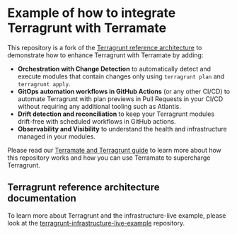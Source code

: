 # Example of how to integrate Terragrunt with Terramate

This repository is a fork of the [Terragrunt reference architecture](https://github.com/gruntwork-io/terragrunt-infrastructure-live-example)
to demonstrate how to enhance Terragrunt with Terramate by adding:

- **Orchestration with Change Detection** to automatically detect and execute modules that contain changes only using
`terragrunt plan` and `terragrunt apply`.
- **GitOps automation workflows in GitHub Actions** (or any other CI/CD) to automate Terragrunt with plan previews in
Pull Requests in your CI/CD without requiring any additional tooling such as Atlantis.
- **Drift detection and reconciliation** to keep your Terragrunt modules drift-free with scheduled workflows in GitHub actions.
- **Observability and Visibility** to understand the health and infrastructure managed in your modules.

Please read our [Terramate and Terragrunt guide](https://terramate.io/rethinking-iac/how-terramate-adds-superpowers-to-terragrunt-in-just-5-minutes/) to learn more about how this repository works and how you can use Terramate to supercharge Terragrunt.

## Terragrunt reference architecture documentation

To learn more about Terragrunt and the infrastructure-live example, please look at the [terragrunt-infrastructure-live-example](https://github.com/gruntwork-io/terragrunt-infrastructure-live-example) repository.
